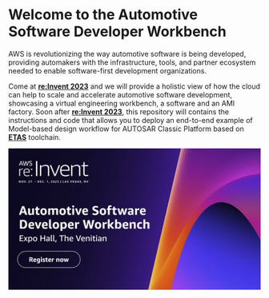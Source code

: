 # Welcome to the Automotive Software Developer Workbench

AWS is revolutionizing the way automotive software is being developed, providing automakers with the infrastructure, tools, and partner ecosystem needed to enable software-first development organizations.  

Come at **[re:Invent 2023](https://reinvent.awsevents.com/)** and we will provide a holistic view of how the cloud can help to scale and accelerate automotive software development, showcasing a virtual engineering workbench, a software and an AMI factory.
Soon after **[re:Invent 2023](https://reinvent.awsevents.com/)**, this repository will contains the instructions and code that allows you to deploy an end-to-end example of Model-based design workflow for AUTOSAR Classic Platform based on **[ETAS](https://www.etas.com/)** toolchain.

[![reinvent](reinvent.jpeg)](https://reinvent.awsevents.com/register/virtualregistration/)
